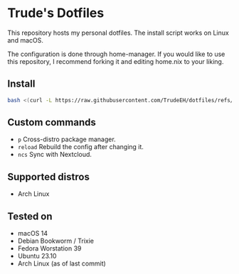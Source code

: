 # Trude's Dotfiles

This repository hosts my personal dotfiles.
The install script works on Linux and macOS.

The configuration is done through home-manager.
If you would like to use this repository, I recommend forking it and editing home.nix to your liking.

## Install
```sh
bash <(curl -L https://raw.githubusercontent.com/TrudeEH/dotfiles/refs/heads/arch-dwm-x11/install.sh)
```

## Custom commands
- `p` Cross-distro package manager.
- `reload` Rebuild the config after changing it.
- `ncs` Sync with Nextcloud.

## Supported distros
- Arch Linux

## Tested on
- macOS 14
- Debian Bookworm / Trixie
- Fedora Worstation 39
- Ubuntu 23.10
- Arch Linux (as of last commit)
